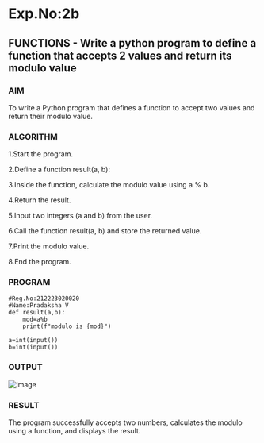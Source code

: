 # Exp.No:2b  
## FUNCTIONS - Write a python program to define a function that accepts 2 values and return its  modulo value  

### AIM  
To write a Python program that defines a function to accept two values and return their modulo value.

### ALGORITHM

1.Start the program.

2.Define a function result(a, b):

3.Inside the function, calculate the modulo value using a % b.

4.Return the result.

5.Input two integers (a and b) from the user.

6.Call the function result(a, b) and store the returned value.

7.Print the modulo value.

8.End the program.

### PROGRAM
```
#Reg.No:212223020020
#Name:Pradaksha V
def result(a,b):
    mod=a%b
    print(f"modulo is {mod}")

a=int(input())
b=int(input())

```
### OUTPUT
![image](https://github.com/user-attachments/assets/06ce6ad0-5d05-40f2-8da2-b70966ea7a6d)

### RESULT
The program successfully accepts two numbers, calculates the modulo using a function, and displays the result.

